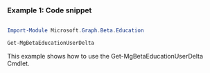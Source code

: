 ### Example 1: Code snippet

```powershell

Import-Module Microsoft.Graph.Beta.Education

Get-MgBetaEducationUserDelta

```
This example shows how to use the Get-MgBetaEducationUserDelta Cmdlet.

